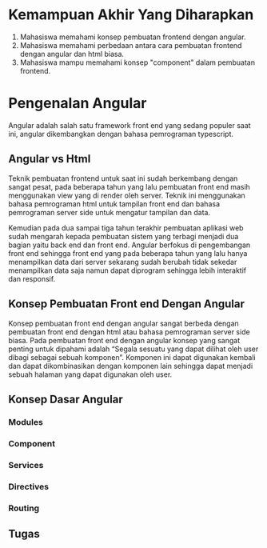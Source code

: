 # Kemampuan Akhir Yang Diharapkan
1. Mahasiswa memahami konsep pembuatan frontend dengan angular.
2. Mahasiswa memahami perbedaan antara cara pembuatan frontend dengan angular dan html biasa.
3. Mahasiswa mampu memahami konsep "component" dalam pembuatan frontend.

# Pengenalan Angular

Angular adalah salah satu framework front end yang sedang populer saat ini, angular dikembangkan dengan bahasa pemrograman typescript.

## Angular vs Html
Teknik pembuatan frontend untuk saat ini sudah berkembang dengan sangat pesat, pada beberapa tahun yang lalu pembuatan front end masih menggunakan view yang di render oleh server. Teknik ini menggunakan bahasa pemrograman html untuk tampilan front end dan bahasa pemrograman server side untuk mengatur tampilan dan data.

Kemudian pada dua sampai tiga tahun terakhir pembuatan aplikasi web sudah mengarah kepada pembuatan sistem yang terbagi menjadi dua bagian yaitu back end dan front end. Angular berfokus di pengembangan front end sehingga front end yang pada beberapa tahun yang lalu hanya menampilkan data dari server sekarang sudah berubah tidak sekedar menampilkan data saja namun dapat diprogram sehingga lebih interaktif dan responsif.

## Konsep Pembuatan Front end Dengan Angular

Konsep pembuatan front end dengan angular sangat berbeda dengan pembuatan front end dengan html atau bahasa pemrograman server side biasa. Pada pembuatan front end dengan angular konsep yang sangat penting untuk dipahami adalah  “Segala sesuatu yang dapat dilihat oleh user dibagi sebagai sebuah komponen”. Komponen ini dapat digunakan kembali dan dapat dikombinasikan dengan komponen lain sehingga dapat menjadi sebuah halaman yang dapat digunakan oleh user.

## Konsep Dasar Angular

### Modules
### Component
### Services 
### Directives 
### Routing 

## Tugas
